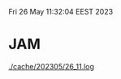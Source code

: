 Fri 26 May 11:32:04 EEST 2023
# JAM
<a href='./cache/202305/26_11.log'>./cache/202305/26_11.log</a>
